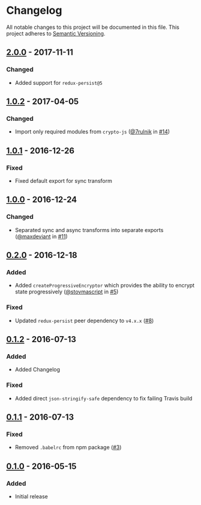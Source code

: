 # Changelog

All notable changes to this project will be documented in this file.
This project adheres to [Semantic Versioning](http://semver.org/).

## [2.0.0] - 2017-11-11
### Changed
- Added support for `redux-persist@5`

## [1.0.2] - 2017-04-05
### Changed
- Import only required modules from `crypto-js` ([@7rulnik](https://github.com/7rulnik) in [#14](https://github.com/maxdeviant/redux-persist-transform-encrypt/pull/14))

## [1.0.1] - 2016-12-26
### Fixed
- Fixed default export for sync transform

## [1.0.0] - 2016-12-24
### Changed
- Separated sync and async transforms into separate exports ([@maxdeviant](https://github.com/maxdeviant) in [#11](https://github.com/maxdeviant/redux-persist-transform-encrypt/pull/11))

## [0.2.0] - 2016-12-18
### Added
- Added `createProgressiveEncryptor` which provides the ability to encrypt state progressively ([@stovmascript](https://github.com/stovmascript) in [#5](https://github.com/maxdeviant/redux-persist-transform-encrypt/pull/5))

### Fixed
- Updated `redux-persist` peer dependency to `v4.x.x` ([#8](https://github.com/maxdeviant/redux-persist-transform-encrypt/issues/8))

## [0.1.2] - 2016-07-13
### Added
- Added Changelog

### Fixed
- Added direct `json-stringify-safe` dependency to fix failing Travis build

## [0.1.1] - 2016-07-13
### Fixed
- Removed `.babelrc` from npm package ([#3](https://github.com/maxdeviant/redux-persist-transform-encrypt/issues/3))

## [0.1.0] - 2016-05-15
### Added
- Initial release

[2.0.0]: https://github.com/maxdeviant/redux-persist-transform-encrypt/compare/v1.0.2...v2.0.0
[1.0.2]: https://github.com/maxdeviant/redux-persist-transform-encrypt/compare/v1.0.1...v1.0.2
[1.0.1]: https://github.com/maxdeviant/redux-persist-transform-encrypt/compare/v1.0.0...v1.0.1
[1.0.0]: https://github.com/maxdeviant/redux-persist-transform-encrypt/compare/v0.2.0...v1.0.0
[0.2.0]: https://github.com/maxdeviant/redux-persist-transform-encrypt/compare/v0.1.2...v0.2.0
[0.1.2]: https://github.com/maxdeviant/redux-persist-transform-encrypt/compare/v0.1.1...v0.1.2
[0.1.1]: https://github.com/maxdeviant/redux-persist-transform-encrypt/compare/v0.1.0...v0.1.1
[0.1.0]: https://github.com/maxdeviant/redux-persist-transform-encrypt/compare/576d7fc...v0.1.0
